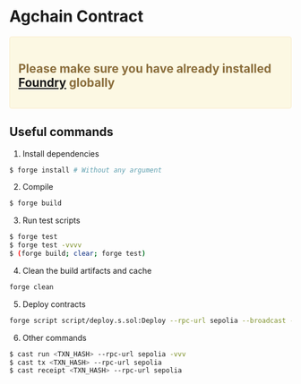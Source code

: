 # Agchain Contract

<div style="padding: 15px; border: 1px solid transparent; border-color: transparent; margin-bottom: 20px; border-radius: 4px; color: #8a6d3b;; background-color: #fcf8e3; border-color: #faebcc;">

## Please make sure you have already installed [Foundry](https://github.com/foundry-rs/foundry) globally

</div>

## Useful commands

1. Install dependencies
```bash
$ forge install # Without any argument
```

2. Compile 
```bash
$ forge build
```

3. Run test scripts
```bash
$ forge test
$ forge test -vvvv
$ (forge build; clear; forge test)
```

4. Clean the build artifacts and cache
```bash
forge clean
```

5. Deploy contracts
```bash
forge script script/deploy.s.sol:Deploy --rpc-url sepolia --broadcast --verify -vvvv
```

6. Other commands
```bash
$ cast run <TXN_HASH> --rpc-url sepolia -vvv
$ cast tx <TXN_HASH> --rpc-url sepolia
$ cast receipt <TXN_HASH> --rpc-url sepolia
```
